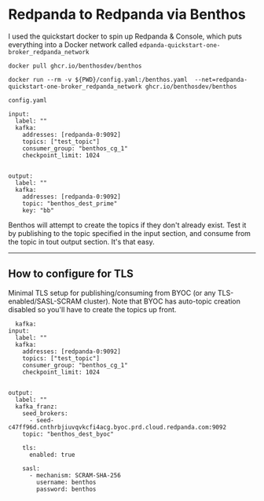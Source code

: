 # Redpanda to Redpanda via Benthos

I used the quickstart docker to spin up Redpanda & Console, which puts everything into a Docker network called `edpanda-quickstart-one-broker_redpanda_network`


```
docker pull ghcr.io/benthosdev/benthos
```

```
docker run --rm -v ${PWD}/config.yaml:/benthos.yaml  --net=redpanda-quickstart-one-broker_redpanda_network ghcr.io/benthosdev/benthos
```




`config.yaml`

```
input:
  label: ""
  kafka:
    addresses: [redpanda-0:9092]
    topics: ["test_topic"]
    consumer_group: "benthos_cg_1"
    checkpoint_limit: 1024


output:
  label: ""
  kafka:
    addresses: [redpanda-0:9092]
    topic: "benthos_dest_prime"
    key: "bb"
```

Benthos will attempt to create the topics if they don't already exist.   Test it by publishing to the topic specified in the input section, and consume from the topic in tout output section.  It's that easy.

----

## How to configure for TLS

Minimal TLS setup for publishing/consuming from BYOC (or any TLS-enabled/SASL-SCRAM cluster).  Note that BYOC has auto-topic creation disabled so you'll have to create the topics up front.

```
  kafka:
input:
  label: ""
  kafka:
    addresses: [redpanda-0:9092]
    topics: ["test_topic"]
    consumer_group: "benthos_cg_1"
    checkpoint_limit: 1024


output:
  label: ""
  kafka_franz:
    seed_brokers:
      - seed-c47ff96d.cnthrbjiuvqvkcfi4acg.byoc.prd.cloud.redpanda.com:9092
    topic: "benthos_dest_byoc"

    tls:
      enabled: true

    sasl:
      - mechanism: SCRAM-SHA-256
        username: benthos
        password: benthos
```


